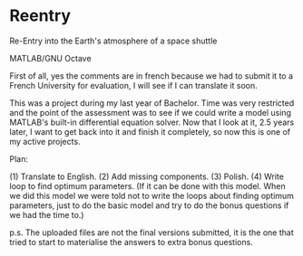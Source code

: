 # Reentry
Re-Entry into the Earth's atmosphere of a space shuttle

MATLAB/GNU Octave

First of all, yes the comments are in french because we had to submit it to a French University for evaluation, I will see if I can translate it soon.

This was a project during my last year of  Bachelor. Time was very restricted and the point of the assessment was to see if we could write a model using MATLAB's built-in differential equation solver. Now that I look at it, 2.5 years later, I want to get back into it and finish it completely, so now this is one of my active projects.

Plan:

(1) Translate to English.
(2) Add missing components.
(3) Polish.
(4) Write loop to find optimum parameters. (If it can be done with this model. When we did this model we were told not to write the loops about finding optimum parameters, just to do the basic model and try to do the bonus questions if we had the time to.)

p.s. The uploaded files are not the final versions submitted, it is the one that tried to start to materialise the answers to extra bonus questions.

